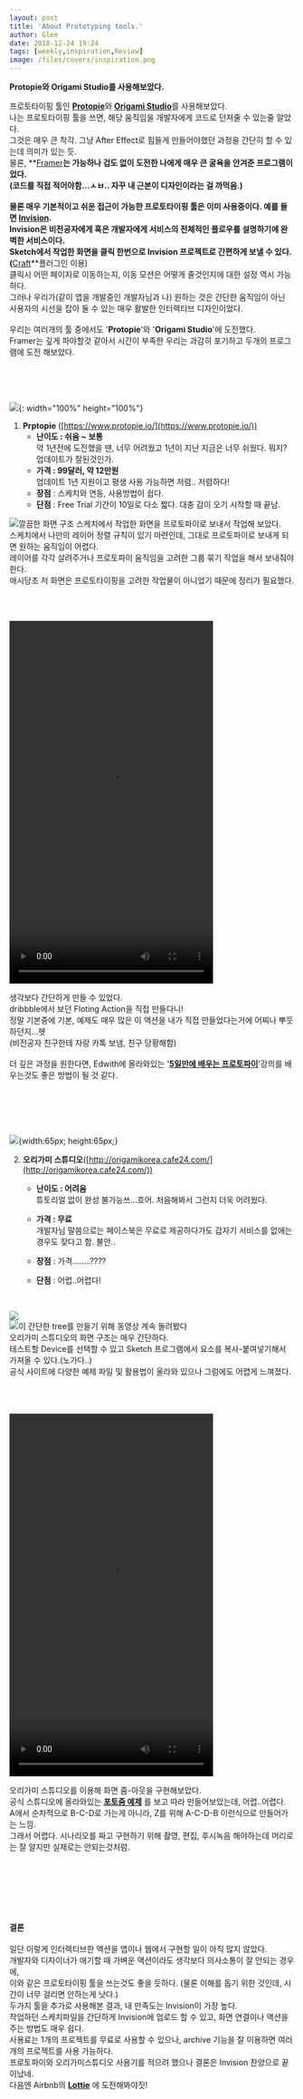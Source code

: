 ```yaml
---
layout: post
title: 'About Prototyping tools.'
author: Glee
date: 2018-12-24 19:24
tags: [weekly,inspiration,Review]
image: /files/covers/inspiration.png
---
```


**Protopie와 Origami Studio를 사용해보았다.**

프로토타이핑 툴인 [**Protopie**](https://www.protopie.io/)와 [**Origami Studio**](https://origami.design/)를 사용해보았다.<br />나는 프로토타이핑 툴을 쓰면, 해당 움직임을 개발자에게 코드로 던져줄 수 있는줄 알았다.<br />그것은 매우 큰 착각. 그냥 After Effect로 힘들게 만들어야했던 과정을 간단히 할 수 있는데 의미가 있는 듯.<br />물론, **[Framer](https://framer.com/)**는 가능하나 겁도 없이 도전한 나에게 매우 큰 굴욕을 안겨준 프로그램이었다.<br />(코드를 직접 적어야함...ㅅㅂ.. 자꾸 내 근본이 디자인이라는 걸 까먹음.)<br /><br />물론 매우 기본적이고 쉬운 접근이 가능한 프로토타이핑 툴은 이미 사용중이다. 예를 들면 **[Invision](https://www.invisionapp.com/)**.<br />**Invision**은 비전공자에게 혹은 개발자에게 서비스의 전체적인 플로우를 설명하기에 완벽한 서비스이다.<br />**Sketch**에서 작업한 화면을 클릭 한번으로 Invision 프로젝트로 간편하게 보낼 수 있다.(**[Craft](https://www.invisionapp.com/craft)**플러그인 이용)<br />클릭시 어떤 페이지로 이동하는지, 이동 모션은 어떻게 줄것인지에 대한 설정 역시 가능하다.<br />그러나 우리가(같이 앱을 개발중인 개발자님과 나) 원하는 것은 간단한 움직임이 아닌 사용자의 시선을 잡아 둘 수 있는 매우 활발한 인터랙티브 디자인이었다.<br /><br />우리는 여러개의 툴 중에서도 '**Protopie**'와 '**Origami Studio**'에 도전했다.<br />Framer는 깊게 파야할것 같아서 시간이 부족한 우리는 과감히 포기하고 두개의 프로그램에 도전 해보았다.

<br /><br /><br />

![](https://scontent-icn1-1.xx.fbcdn.net/v/t1.0-1/p50x50/12366229_989027741143130_3327574197278623177_n.png?_nc_cat=104&_nc_ht=scontent-icn1-1.xx&oh=866abe90ea94bf3ca4c3661d2423e5e4&oe=5CA2F1DF){: width="100%" height="100%"}

1. **Prptopie** ([https://www.protopie.io/](https://www.protopie.io/))
   - **난이도  : 쉬움 ~ 보통** <br />약 1년전에 도전했을 땐, 너무 어려웠고 1년이 지난 지금은 너무 쉬웠다. 뭐지? 업데이트가 잘된것인가.
   - **가격 : 99달러, 약 12만원**<br />업데이트 1년 지원이고 평생 사용 가능하면 저렴.. 저렴하다!
   - **장점** : 스케치와 연동, 사용방법이 쉽다.
   - **단점** : Free Trial 기간이 10일로 다소 짧다. 대충 감이 오기 시작할 때 끝남.



![깔끔한 화면 구조](/files/protopie_view.png)
스케치에서 작업한 화면을 프로토파이로 보내서 작업해 보았다.<br />스케치에서 나만의 레이어 정렬 규칙이 있기 마련인데, 그대로 프로토파이로 보내게 되면 원하는 움직임이 어렵다.<br />레이어를 각각 살려주거나 프로토파이 움직임을 고려한 그룹 묶기 작업을 해서 보내줘야한다.<br />애시당초 저 화면은 프로토타이핑을 고려한 작업물이 아니었기 때문에 정리가 필요했다.<br />

<br /><br />

<video src="https://eternalglee.github.io/files/20181214_protopie_floting_test.mp4" width="360" height="640" controls autoplay>프로토파이를 이용해 Floting Action을 구현해봄! </video>

생각보다 간단하게 만들 수 있었다.<br />dribbble에서 보던 Floting Action을 직접 만들다니! <br />정말 기본중에 기본, 예제도 매우 많은 이 액션을 내가 직접 만들었다는거에 어찌나 뿌듯하던지...헷<br />(비전공자 친구한테 자랑 카톡 보냄, 친구 당황해함)<br /><br />더 깊은 과정을 원한다면, Edwith에 올라와있는 '**[5일만에 배우는 프로토파이](https://www.edwith.org/cdc_protopie)**'강의를 배우는것도 좋은 방법이 될 것 같다.

<br /><br /><br /><br />

![](https://origami.design/public/images/bird-logo.png){width:65px; height:65px;}

2. **오리가미 스튜디오**([http://origamikorea.cafe24.com/](http://origamikorea.cafe24.com/))<br />
   - **난이도  : 어려움** <br />튜토리얼 없이 완성 불가능쓰...흐어. 처음해봐서 그런지 더욱 어려웠다.

   - **가격 : 무료**<br />개발자님 말씀으로는 페이스북은 무료로 제공하다가도 갑자기 서비스를 없애는 경우도 잦다고 함. 불안..
   - **장점** : 가격……..????
   - **단점** : 어렵..어렵다!

<br />

![](/files/origami-screen.png)<br />![이 간단한 tree를 만들기 위해 동영상 계속 돌려봤다](/files/origami-screen2.png)<br />오리가미 스튜디오의 화면 구조는 매우 간단하다.<br />테스트할 Device를 선택할 수 있고 Sketch 프로그램에서 요소를 복사-붙여넣기해서 가져올 수 있다.(노가다..)<br />공식 사이트에 다양한 예제 파일 및 활용법이 올라와 있으나 그럼에도 어렵게 느껴졌다.<br /><br /><br /><br />

<video src="https://eternalglee.github.io/files/origami_test.mp4" width="360" height="640" controls autoplay>오리가미 스튜디오를 이용해 Zoom Action을 구현해봄! </video>

오리가미 스튜디오를 이용해 화면 줌-아웃을 구현해보았다.<br />공식 스튜디오에 올라와있는 **[포토줌 예제](http://origamikorea.cafe24.com/photo-zoom/)** 를 보고 따라 만들어보았는데, 어렵..어렵다.<br />A에서 순차적으로 B-C-D로 가는게 아니라, Z를 위해 A-C-D-B 이런식으로 만들어가는 느낌.<br />그래서 어렵다. 시나리오를 짜고 구현하기 위해 촬영, 편집, 후시녹음 해야하는데 머리로는 잘 알지만 실제로는 안되는것처럼.<br /><br /><br /><br /><br /><br /><br />

#### **결론**

일단 이렇게 인터랙티브한 액션을 앱이나 웹에서 구현할 일이 아직 많지 않았다.<br />개발자와 디자이너가 애기할 때 가벼운 액션이라도 생각보다 의사소통이 잘 안되는 경우에,<br />이와 같은 프로토타이핑 툴을 쓰는것도 좋을 듯하다. (물론 이해를 돕기 위한 것인데, 시간이 너무 걸리면 안하는게 낫다.)<br />두가지 툴을 추가로 사용해본 결과, 내 만족도는 Invision이 가장 높다.<br />작업하던 스케치파일을 간단하게 Invision에 업로드 할 수 있고, 화면 연결이나 액션을 주는 방법도 매우 쉽다.<br />사용료는 1개의 프로젝트를 무료로 사용할 수 있으나, archive 기능을 잘 이용하면 여러개의 프로젝트를 사용 가능하다.<br />프로토파이와 오리가미스튜디오 사용기를 적으려 했으나 결론은 Invision 찬양으로 끝이났네.<br />다음엔 Airbnb의 **[Lottie](https://airbnb.design/lottie/)** 에 도전해봐야짓!


